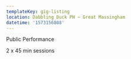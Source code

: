 ```yaml
---
templateKey: gig-listing
location: Dabbling Duck PH ~ Great Massingham
datetime: '1573156808'
---
```

Public Performance

2 x 45 min sessions
